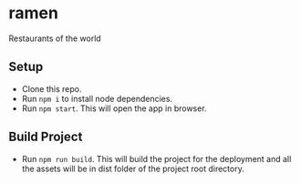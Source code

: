 # ramen

Restaurants of the world

## Setup

-   Clone this repo.
-   Run `npm i` to install node dependencies.
-   Run `npm start`. This will open the app in browser.

## Build Project

-   Run `npm run build`. This will build the project for the deployment and all the assets will be in dist folder of the project root directory.
